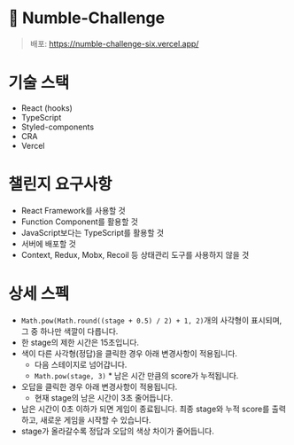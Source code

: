 # 🏅 Numble-Challenge

> 배포: https://numble-challenge-six.vercel.app/ <br/>

# 기술 스택
- React (hooks)
- TypeScript
- Styled-components
- CRA
- Vercel



# 챌린지 요구사항
- React Framework를 사용할 것
- Function Component를 활용할 것
- JavaScript보다는 TypeScript를 활용할 것
- 서버에 배포할 것
- Context, Redux, Mobx, Recoil 등 상태관리 도구를 사용하지 않을 것


# 상세 스펙
- `Math.pow(Math.round((stage + 0.5) / 2) + 1, 2)`개의 사각형이 표시되며, 그 중 하나만 색깔이 다릅니다.
- 한 stage의 제한 시간은 15초입니다.
- 색이 다른 사각형(정답)을 클릭한 경우 아래 변경사항이 적용됩니다.
  - 다음 스테이지로 넘어갑니다.
  - `Math.pow(stage, 3)` * 남은 시간 만큼의 score가 누적됩니다.
- 오답을 클릭한 경우 아래 변경사항이 적용됩니다.
  - 현재 stage의 남은 시간이 3초 줄어듭니다.
- 남은 시간이 0초 이하가 되면 게임이 종료됩니다. 최종 stage와 누적 score를 출력하고, 새로운 게임을 시작할 수 있습니다.
- stage가 올라갈수록 정답과 오답의 색상 차이가 줄어듭니다.
